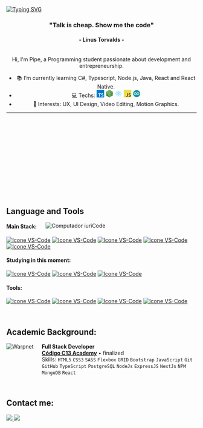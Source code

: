 [![Typing SVG](https://readme-typing-svg.herokuapp.com?color=FF3670&size=35&center=true&vCenter=true&width=1000&lines=Welcome+to+my+GitHub+profile!;My+name+is+Felipe+Herrera;I'm+Software+Student)](https://git.io/typing-svg)

<h3 align="center">"Talk is cheap. Show me the code"</h3>
<h4 align="center">- Linus Torvalds -</h4>

<br>

<div align="center" style="margin-bottom:200px">
Hi, I'm Pipe, a Programming student passionate about development and entrepreneurship.

- :books: I’m currently learning C#, Typescript, Node.js, Java, React and React Native.
- :computer: Techs: <img height="20" src="https://raw.githubusercontent.com/github/explore/80688e429a7d4ef2fca1e82350fe8e3517d3494d/topics/typescript/typescript.png">  <img height="20" src="https://raw.githubusercontent.com/github/explore/80688e429a7d4ef2fca1e82350fe8e3517d3494d/topics/nodejs/nodejs.png">  <img height="20" src="https://raw.githubusercontent.com/github/explore/80688e429a7d4ef2fca1e82350fe8e3517d3494d/topics/react/react.png">  <img height="20" src="https://raw.githubusercontent.com/github/explore/80688e429a7d4ef2fca1e82350fe8e3517d3494d/topics/javascript/javascript.png">  <img height="20" src="https://raw.githubusercontent.com/github/explore/80688e429a7d4ef2fca1e82350fe8e3517d3494d/topics/arduino/arduino.png">
- :pushpin: Interests: UX, UI Design, Video Editing, Motion Graphics.

----
</div>


<br>

## Language and Tools

<img src="https://raw.githubusercontent.com/MicaelliMedeiros/micaellimedeiros/master/image/computer-illustration.png" min-width="400px" max-width="400px" width="400px" align="right" alt="Computador iuriCode">

#### Main Stack:
  [<img height="48px" width="48px" alt="Icone VS-Code" src="https://skillicons.dev/icons?i=html"/>](https://developer.mozilla.org/en-US/docs/Web/HTML)
  [<img height="48px" width="48px" alt="Icone VS-Code" src="https://skillicons.dev/icons?i=css"/>](https://developer.mozilla.org/en-US/docs/Web/CSS)
  [<img height="48px" width="48px" alt="Icone VS-Code" src="https://skillicons.dev/icons?i=js"/>](https://developer.mozilla.org/en-US/docs/Web/JavaScript)
  [<img height="48px" width="48px" alt="Icone VS-Code" src="https://skillicons.dev/icons?i=nodejs"/>](https://nodejs.org/en)
  [<img height="48px" width="48px" alt="Icone VS-Code" src="https://skillicons.dev/icons?i=react"/>](https://react.dev/)


#### Studying in this moment:
  [<img height="48px" width="48px" alt="Icone VS-Code" src="https://skillicons.dev/icons?i=sass"/>](https://sass-lang.com/)
  [<img height="48px" width="48px" alt="Icone VS-Code" src="https://skillicons.dev/icons?i=ts"/>](https://www.typescriptlang.org/)
  [<img height="48px" width="48px" alt="Icone VS-Code" src="https://skillicons.dev/icons?i=mysql"/>](https://www.mysql.com/)

#### Tools:

  [<img height="48px" width="48px" alt="Icone VS-Code" src="https://skillicons.dev/icons?i=figma"/>](https://www.figma.com/)
  [<img height="48px" width="48px" alt="Icone VS-Code" src="https://skillicons.dev/icons?i=vscode"/>](https://code.visualstudio.com/)
  [<img height="48px" width="48px" alt="Icone VS-Code" src="https://skillicons.dev/icons?i=github"/>](https://github.com/)
  [<img height="48px" width="48px" alt="Icone VS-Code" src="https://skillicons.dev/icons?i=git"/>](https://git-scm.com/)

<br>

## Academic Background:

[<img align="left" height="94px" width="94px" alt="Warpnet" src="https://yt3.googleusercontent.com/rObOEbK1sg50-EG5bF6XWqtUMS5FHsFMA5bOl50UwrXnezjLqovTdtPK6Ql9V-4jGkasyOXs1g=s900-c-k-c0x00ffffff-no-rj"/>](https://www.codigoc13.com/)
**Full Stack Developer** \
[**Código C13 Academy**](https://www.codigoc13.com/) • finalized \
Skills: `HTML5` `CSS3` `SASS` `Flexbox` `GRID` `Bootstrap` `JavaScript` `Git` `GitHub` `TypeScript` `PostgreSQL` `NodeJs` `ExpressJS` `NextJs`
`NPM` `MongoDB` `React`

<br>

## Contact me:
<div>
<a href = "mailto: felipeherrerapere03@gmail.com"><img loading="lazy" src="https://img.shields.io/badge/Gmail-D14836?style=for-the-badge&logo=gmail&logoColor=white"target="_blank"</a>
<a href="www.linkedin.com/in/felipe-herreradev" target="_blank"><img loading="lazy" src="https://img.shields.io/badge/-LinkedIn-%230077B5?style=for-the-badge&logo=linkedin&logoColor=white" target="_blank"></a>   
</div>



